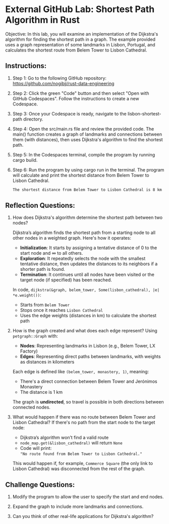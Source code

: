 # External GitHub Lab: Shortest Path Algorithm in Rust

Objective: In this lab, you will examine an implementation of the Dijkstra's algorithm for finding the shortest path in a graph. The example provided uses a graph representation of some landmarks in Lisbon, Portugal, and calculates the shortest route from Belem Tower to Lisbon Cathedral.

## Instructions:

1. Step 1: Go to the following GitHub repository: 
https://github.com/nogibjj/rust-data-engineering

2. Step 2: Click the green "Code" button and then select "Open with GitHub Codespaces". Follow the instructions to create a new Codespace.

3. Step 3: Once your Codespace is ready, navigate to the lisbon-shortest-path directory.

4. Step 4: Open the src/main.rs file and review the provided code. The main() function creates a graph of landmarks and connections between them (with distances), then uses Dijkstra's algorithm to find the shortest path.

5. Step 5: In the Codespaces terminal, compile the program by running cargo build.

6. Step 6: Run the program by using cargo run in the terminal. The program will calculate and print the shortest distance from Belem Tower to Lisbon Cathedral.

    ```bash
    The shortest distance from Belem Tower to Lisbon Cathedral is 8 km
    ```

## Reflection Questions:
1. How does Dijkstra's algorithm determine the shortest path between two nodes?

    Dijkstra’s algorithm finds the shortest path from a starting node to all other nodes in a weighted graph. Here's how it operates:
    - **Initialization**: It starts by assigning a tentative distance of 0 to the start node and ∞ to all others.
    - **Exploration**: It repeatedly selects the node with the smallest tentative distance, then updates the distances to its neighbors if a shorter path is found.
    - **Termination**: It continues until all nodes have been visited or the target node (if specified) has been reached.

    In code, `dijkstra(&graph, belem_tower, Some(lisbon_cathedral), |e| *e.weight())`:
    - Starts from `Belem Tower`
    - Stops once it reaches `Lisbon Cathedral`
    - Uses the edge weights (distances in km) to calculate the shortest path


2. How is the graph created and what does each edge represent?
    Using `petgraph::Graph` with:
    - **Nodes**: Representing landmarks in Lisbon (e.g., Belem Tower, LX Factory)
    - **Edges**: Representing direct paths between landmarks, with weights as distances in kilometers

    Each edge is defined like `(belem_tower, monastery, 1)`, meaning:
    - There's a direct connection between Belem Tower and Jerónimos Monastery
    - The distance is 1 km

    The graph is **undirected**, so travel is possible in both directions between connected nodes.

3. What would happen if there was no route between Belem Tower and Lisbon Cathedral?
    If there's no path from the start node to the target node:
    - Dijkstra’s algorithm won’t find a valid route
    - `node_map.get(&lisbon_cathedral)` will return `None`
    - Code will print:  
        `"No route found from Belem Tower to Lisbon Cathedral."`

    This would happen if, for example, `Commerce Square` (the only link to Lisbon Cathedral) was disconnected from the rest of the graph.

## Challenge Questions:

1. Modify the program to allow the user to specify the start and end nodes.

2. Expand the graph to include more landmarks and connections.

3. Can you think of other real-life applications for Dijkstra's algorithm?
